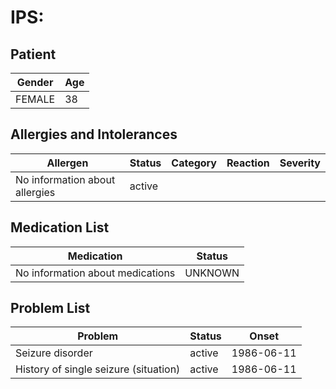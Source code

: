 # IPS:

## Patient

|Gender|Age|
|---|---|
|FEMALE|38|

## Allergies and Intolerances

|Allergen|Status|Category|Reaction|Severity|
|---|---|---|---|---|
|No information about allergies|active||||

## Medication List

|Medication|Status|
|---|---|
|No information about medications|UNKNOWN|

## Problem List

|Problem|Status|Onset|
|---|---|---|
|Seizure disorder|active|1986-06-11|
|History of single seizure (situation)|active|1986-06-11|
